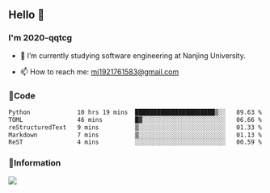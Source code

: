 ## Hello 👋


### I'm 2020-qqtcg

- 🔭 I’m currently studying software engineering at Nanjing University. 
<!-- - 🌱 I’m currently learning MLsys and -->
<!-- - 👯 I’m looking to collaborate on ... -->
<!-- - 🤔 I’m looking for help with ... -->
<!-- - 💬 Ask me about ... -->
- 📫 How to reach me: mj1921761583@gmail.com
<!-- - 😄 Pronouns: ... -->
<!-- - ⚡ Fun fact: ... -->

### 🌱Code
<!--START_SECTION:waka-->

```txt
Python             10 hrs 19 mins  ██████████████████████▒░░   89.63 %
TOML               46 mins         █▓░░░░░░░░░░░░░░░░░░░░░░░   06.66 %
reStructuredText   9 mins          ▒░░░░░░░░░░░░░░░░░░░░░░░░   01.33 %
Markdown           7 mins          ▒░░░░░░░░░░░░░░░░░░░░░░░░   01.13 %
ReST               4 mins          ░░░░░░░░░░░░░░░░░░░░░░░░░   00.59 %
```

<!--END_SECTION:waka-->

### 💬Information
![](https://github-readme-stats.vercel.app/api?username=2020-qqtcg&theme=buefy&hide_border=false)


<!-- <div align="center"> <img src="https://github-readme-activity-graph.vercel.app/graph?username=2020-qqtcg&theme=minimal" /> </div> -->


